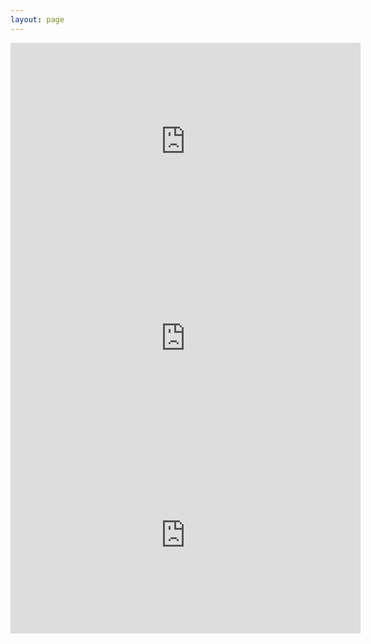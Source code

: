 ```yaml
---
layout: page
---
```


<iframe width="560" height="315" src="https://www.youtube.com/embed/Eo9pU1q8sy8" frameborder="0" allowfullscreen></iframe>

<iframe width="560" height="315" src="https://www.youtube.com/embed/iEg5_MaxFPo" frameborder="0" allowfullscreen></iframe>

<iframe width="560" height="315" src="https://www.youtube.com/embed/lshzZhHAYIs" frameborder="0" allowfullscreen></iframe>
